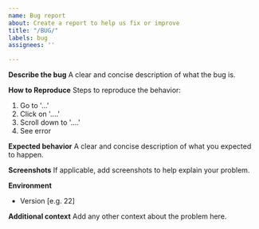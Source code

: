 ```yaml
---
name: Bug report
about: Create a report to help us fix or improve
title: "/BUG/"
labels: bug
assignees: ''

---
```


**Describe the bug**
A clear and concise description of what the bug is.

**How to Reproduce**
Steps to reproduce the behavior:
1. Go to '...'
2. Click on '....'
3. Scroll down to '....'
4. See error

**Expected behavior**
A clear and concise description of what you expected to happen.

**Screenshots**
If applicable, add screenshots to help explain your problem.

**Environment**
 - Version [e.g. 22]

**Additional context**
Add any other context about the problem here.
